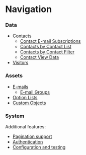 Navigation
==========

### Data
* [Contacts](contacts.md)
  * [Contact E-mail Subscriptions](contacts/subscriptions.md)
  * [Contacts by Contact List](contacts/list.md)
  * [Contacts by Contact Filter](contacts/filters.md)
  * [Contact View Data](contacts/views.md)
* [Visitors](visitors.md)

### Assets
* [E-mails](emails.md)
  * [E-mail Groups](emails/groups.md)
* [Option Lists](optionList.md)
* [Custom Objects](custom-objects.md)

### System


Additional features:

* [Pagination support](result-pager.md)
* [Authentication](authentication.md)
* [Configuration and testing](configuration.md)
